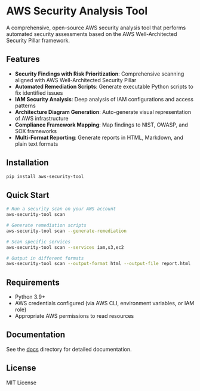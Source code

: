 # AWS Security Analysis Tool

A comprehensive, open-source AWS security analysis tool that performs automated security assessments based on the AWS Well-Architected Security Pillar framework.

## Features

- **Security Findings with Risk Prioritization**: Comprehensive scanning aligned with AWS Well-Architected Security Pillar
- **Automated Remediation Scripts**: Generate executable Python scripts to fix identified issues
- **IAM Security Analysis**: Deep analysis of IAM configurations and access patterns
- **Architecture Diagram Generation**: Auto-generate visual representation of AWS infrastructure
- **Compliance Framework Mapping**: Map findings to NIST, OWASP, and SOX frameworks
- **Multi-Format Reporting**: Generate reports in HTML, Markdown, and plain text formats

## Installation

```bash
pip install aws-security-tool
```

## Quick Start

```bash
# Run a security scan on your AWS account
aws-security-tool scan

# Generate remediation scripts
aws-security-tool scan --generate-remediation

# Scan specific services
aws-security-tool scan --services iam,s3,ec2

# Output in different formats
aws-security-tool scan --output-format html --output-file report.html
```

## Requirements

- Python 3.9+
- AWS credentials configured (via AWS CLI, environment variables, or IAM role)
- Appropriate AWS permissions to read resources

## Documentation

See the [docs](./docs) directory for detailed documentation.

## License

MIT License